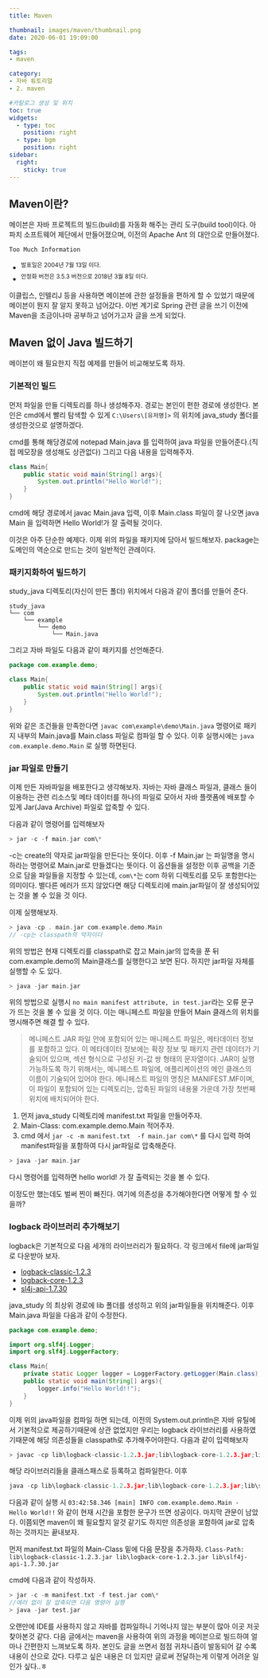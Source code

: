 ```yaml
---
title: Maven

thumbnail: images/maven/thumbnail.png
date: 2020-06-01 19:09:00

tags: 
- maven

category:
- 자바 튜토리얼
- 2. maven

#카탈로그 생성 및 위치
toc: true
widgets:
  - type: toc
    position: right
  - type: bgm
    position: right
sidebar:
  right:
    sticky: true
---
```


## Maven이란?
메이븐은 자바 프로젝트의 빌드(build)를 자동화 해주는 관리 도구(build tool)이다.<!-- more -->  아파치 소프트웨어 제단에서 만들어졌으며,      이전의 Apache Ant 의 대안으로 만들어졌다. 

`Too Much Information`
- <sup>발표일은 2004년 7월 13일 이다.</sup>
- <sup>안정화 버전은 3.5.3 버전으로 2018년 3월 8일 이다.</sup>

이클립스, 인텔리J 등을 사용하면 메이븐에 관한 설정들을 편하게 할 수 있었기 때문에 메이븐이 뭔지 잘 알지 못하고 넘어갔다. 이번 계기로 Spring 관련 글을 쓰기 이전에 Maven을 조금이나마 공부하고 넘어가고자 글을 쓰게 되었다.

## Maven 없이 Java 빌드하기
메이븐이 왜 필요한지 직접 예제를 만들어 비교해보도록 하자.

### 기본적인 빌드
먼저 파일을 만들 디렉토리를 하나 생성해주자. 경로는 본인이 편한 경로에 생성한다. 본인은 cmd에서 빨리 탐색할 수 있게 `C:\Users\[유저명]>` 의 위치에 java_study 폴더를 생성한것으로 설명하겠다.

cmd를 통해 해당경로에 notepad Main.java 를 입력하여 java 파일을 만들어준다.(직접 메모장을 생성해도 상관없다) 그리고 다음 내용을 입력해주자.

```java
class Main{
    public static void main(String[] args){
        System.out.println("Hello World!");
    }
}
```

cmd에 해당 경로에서 javac Main.java 입력, 이후 Main.class 파일이 잘 나오면 java Main 을 입력하면 Hello World!가 잘 출력될 것이다. 

이것은 아주 단순한 예제다. 이제 위의 파일을 패키지에 담아서 빌드해보자. package는 도메인의 역순으로 만드는 것이 일반적인 관례이다.

### 패키지화하여 빌드하기
study_java 디렉토리(자신이 만든 폴더) 위치에서 다음과 같이 폴더를 만들어 준다.
```
study_java
└── com
    └── example
        └── demo
            └── Main.java
```

그리고 자바 파일도 다음과 같이 패키지를 선언해준다.
```java
package com.example.demo;

class Main{
    public static void main(String[] args){
        System.out.println("Hello World!");
    }
}
```

위와 같은 조건들을 만족한다면 `javac com\example\demo\Main.java` 명령어로 패키지 내부의 Main.java를 Main.class 파일로 컴파일 할 수 있다. 이후 실행시에는 `java com.example.demo.Main` 로 실행 하면된다.

### jar 파일로 만들기
이제 만든 자바파일을 배포한다고 생각해보자. 자바는 자바 클래스 파일과, 클래스 들이 이용하는 관련 리소스및 메타 데이터를 하나의 파일로 모아서 자바 플랫폼에 배포할 수 있게 Jar(Java Archive) 파일로 압축할 수 있다.

다음과 같이 명령어를 입력해보자
```c
> jar -c -f main.jar com\*
```
-c는 create의 약자로 jar파일을 만든다는 뜻이다. 이후 -f Main.jar 는 파일명을 명시하라는 명령어로 Main.jar로 만들겠다는 뜻이다. 이 옵션들을 설정한 이후 공백을 기준으로 담을 파일들을 지정할 수 있는데, `com\*`는 com 하위 디렉토리를 모두 포함한다는 의미이다. 별다른 에러가 뜨지 않았다면 해당 디렉토리에 main.jar파일이 잘 생성되어있는 것을 볼 수 있을 것 이다.

이제 실행해보자.
```c
> java -cp . main.jar com.example.demo.Main
// -cp는 classpath의 약자이다 
```

위의 방법은 현재 디렉토리를 classpath로 잡고 Main.jar의 압축을 푼 뒤 com.example.demo의 Main클래스를 실행한다고 보면 된다. 하지만 jar파일 자체를 실행할 수 도 있다.
```c
> java -jar main.jar
```

위의 방법으로 실행시 `no main manifest attribute, in test.jar`라는 오류 문구가 뜨는 것을 볼 수 있을 것 이다. 이는 매니페스트 파일을 만들어 Main 클래스의 위치를 명시해주면 해결 할 수 있다.

> 메니페스트
> JAR 파일 안에 포함되어 있는 매니페스트 파일은, 메타데이터 정보를 포함하고 있다. 이 메타데이터 정보에는 확장 정보 및 패키지 관련 데이터가 기술되어 있으며, 섹션 형식으로 구성된 키-값 쌍 형태의 문자열이다. JAR이 실행 가능하도록 하기 위해서는, 메니페스트 파일에, 애플리케이션의 메인 클래스의 이름이 기술되어 있어야 한다. 메니페스트 파일의 명칭은 MANIFEST.MF이며, 이 파일이 포함되어 있는 디렉토리는, 압축된 파일의 내용물 가운데 가장 첫번째 위치에 배치되어야 한다.

1. 먼저 java_study 디렉토리에 manifest.txt 파일을 만들어주자.
2. Main-Class: com.example.demo.Main 적어주자.
3. cmd 에서 `jar -c -m manifest.txt  -f main.jar com\*` 를 다시 입력 하여 manifest파일을 포함하여 다시 jar파일로 압축해준다.

```c
> java -jar main.jar
```
다시 명령어를 입력하면 hello world! 가 잘 출력되는 것을 볼 수 있다.

이정도만 했는데도 벌써 찐이 빠진다. 여기에 의존성을 추가해야한다면 어떻게 할 수 있을까?

### logback 라이브러리 추가해보기
logback은 기본적으로 다음 세개의 라이브러리가 필요하다. 각 링크에서 file에 jar파일로 다운받아 보자.
- [logback-classic-1.2.3](https://mvnrepository.com/artifact/ch.qos.logback/logback-classic/1.2.3)
- [logback-core-1.2.3](https://mvnrepository.com/artifact/ch.qos.logback/logback-core/1.2.3)
- [sl4j-api-1.7.30](https://mvnrepository.com/artifact/org.slf4j/slf4j-api/1.7.30)

java_study 의 최상위 경로에 lib 폴더를 생성하고 위의 jar파일들을 위치해준다. 이후 Main.java 파일을 다음과 같이 수정한다.
```java
package com.example.demo;

import org.slf4j.Logger;
import org.slf4j.LoggerFactory;

class Main{
	private static Logger logger = LoggerFactory.getLogger(Main.class);
	public static void main(String[] args){
		logger.info("Hello World!!");
	}
}
```

이제 위의 java파일을 컴파일 하면 되는데, 이전의 System.out.println은 자바 유틸에서 기본적으로 제공하기때문에 상관 없었지만 우리는 logback 라이브러리를 사용하였기때문에 해당 의존성들을 classpath로 추가해주어야한다. 다음과 같이 입력해보자

```c
> javac -cp lib\logback-classic-1.2.3.jar;lib\logback-core-1.2.3.jar;lib\slf4j-api-1.7.30.jar com\example\demo\Main.java
```
해당 라이브러리들을 클래스패스로 등록하고 컴파일한다. 이후

```c
java -cp lib\logback-classic-1.2.3.jar;lib\logback-core-1.2.3.jar;lib\slf4j-api-1.7.30.jar;. com.example.demo.Main
```
다음과 같이 실행 시 `03:42:58.346 [main] INFO com.example.demo.Main - Hello World!!` 와 같이 현재 시간을 포함한 문구가 뜨면 성공이다. 마지막 관문이 남았다. 이쯤되면 maven이 왜 필요할지 알것 같기도 하지만 의존성을 포함하여 jar로 압축하는 것까지는 끝내보자.

먼저 manifest.txt 파일의 Main-Class 밑에 다음 문장을 추가하자.
`Class-Path: lib\logback-classic-1.2.3.jar lib\logback-core-1.2.3.jar lib\slf4j-api-1.7.30.jar`

cmd에 다음과 같이 작성하자.
```c
> jar -c -m manifest.txt -f test.jar com\*
//에러 없이 잘 압축되면 다음 명령어 실행
> java -jar test.jar
```

오랜만에 IDE를 사용하지 않고 자바를 컴파일하니 기억나지 않는 부분이 많아 이곳 저곳 찾아본것 같다. 다음 글에서는 maven을 사용하여 위의 과정을 메이븐으로 빌드하여 얼마나 간편한지 느껴보도록 하자. 본인도 글을 쓰면서 점점 귀차니즘이 발동되어 갈 수록 내용이 산으로 갔다. 다루고 싶은 내용은 더 있지만 글로써 전달하는게 이렇게 어려운 일인가 싶다..ㅎ



